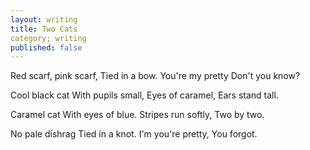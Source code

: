 ```yaml
---
layout: writing
title: Two Cats
category; writing
published: false
---
```


Red scarf, pink scarf,
Tied in a bow.
You're my pretty
Don't you know?

Cool black cat
With pupils small,
Eyes of caramel,
Ears stand tall.

Caramel cat
With eyes of blue.
Stripes run softly,
Two by two.

No pale dishrag
Tied in a knot.
I'm you're pretty,
You forgot.
